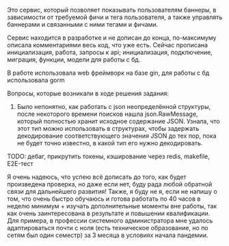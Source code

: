 Это сервис, который позволяет показывать пользователям баннеры, в зависимости от требуемой фичи и тега пользователя, а также управлять баннерами и связанными с ними тегами и фичами.

Сервис находится в разработке и не дописан до конца, по-максимуму описала комментариями весь код, что уже есть.
Сейчас прописана инициализация, работа, запросы к api;
инициализация, подключение, миграция, функции, модели для работы с бд.

В работе использовала web фреймворк на базе gin, для работы с бд использовала gorm

Вопросы, которые возникали в ходе решения задания:
1. Было непонятно, как работать с json неопределённой структуры, после некоторого времени поисков нашла json.RawMessage, который полностью хранит исходное содержание JSON. Узнала, что этот тип можно использовать в структурах, чтобы задержать декодирование соответствующего значения JSON до тех пор, пока не будет точно известно, в какой тип его нужно декодировать.

TODO: дебаг, прикрутить токены, кэширование через redis, makefile, E2E-тест

Я очень надеюсь, что успею всё дописать до того, как будет произведена проверка, но даже если нет, буду рада любой обратной связи для дальнейшего развития!
Также, я буду не я, если не напишу о том, что очень быстро обучаюсь и готова работать по 40 часов в неделю минимум + изучать дополнительные моменты вне работы, так как очень заинтересована в результате и повышении квалификации.
Для примера, в профессии системного администратора мне удалось адаптироваться почти с ноля (есть техническое образование, но по сетям был один семестр) за 3 месяца в условиях начала пандемии.
